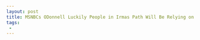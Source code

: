 ```yaml
---
layout: post
title: MSNBCs ODonnell Luckily People in Irmas Path Will Be Relying on Govt Pros and Not Trump
tags:
 -
---
```


